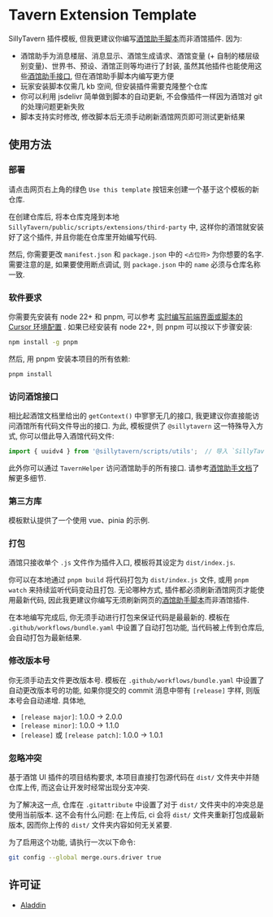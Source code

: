 # Tavern Extension Template

SillyTavern 插件模板, 但我更建议你编写[酒馆助手脚本](http://github.com/StageDog/tavern_helper_template)而非酒馆插件. 因为:

- 酒馆助手为消息楼层、消息显示、酒馆生成请求、酒馆变量 (+ 自制的楼层级别变量)、世界书、预设、酒馆正则等均进行了封装, 虽然其他插件也能使用这些[酒馆助手接口](https://n0vi028.github.io/JS-Slash-Runner-Doc/guide/功能详情/接口访问.html#tavernhelper), 但在酒馆助手脚本内编写更方便
- 玩家安装脚本仅需几 kb 空间, 但安装插件需要克隆整个仓库
- 你可以利用 jsdelivr 简单做到脚本的自动更新, 不会像插件一样因为酒馆对 git 的处理问题更新失败
- 脚本支持实时修改, 修改脚本后无须手动刷新酒馆网页即可测试更新结果

## 使用方法

### 部署

请点击网页右上角的绿色 `Use this template` 按钮来创建一个基于这个模板的新仓库.

在创建仓库后, 将本仓库克隆到本地 `SillyTavern/public/scripts/extensions/third-party` 中, 这样你的酒馆就安装好了这个插件, 并且你能在仓库里开始编写代码.

然后, 你需要更改 `manifest.json` 和 `package.json` 中的 `<占位符>` 为你想要的名字. 需要注意的是, 如果要使用断点调试, 则 `package.json` 中的 `name` 必须与仓库名称一致.

### 软件要求

你需要先安装有 node 22+ 和 pnpm, 可以参考 [实时编写前端界面或脚本的 Cursor 环境配置](https://stagedog.github.io/青空莉/工具经验/实时编写前端界面或脚本/环境准备/) . 如果已经安装有 node 22+, 则 pnpm 可以按以下步骤安装:

```bash
npm install -g pnpm
```

然后, 用 pnpm 安装本项目的所有依赖:

```bash
pnpm install
```

### 访问酒馆接口

相比起酒馆文档里给出的 `getContext()` 中寥寥无几的接口, 我更建议你直接能访问酒馆所有代码文件导出的接口. 为此, 模板提供了 `@sillytavern` 这一特殊导入方式, 你可以借此导入酒馆代码文件:

```typescript
import { uuidv4 } from '@sillytavern/scripts/utils';  // 导入 `SillyTavern/public/scripts/utils.js` 中的 uuidv4 函数
```

此外你可以通过 `TavernHelper` 访问酒馆助手的所有接口. 请参考[酒馆助手文档](https://n0vi028.github.io/JS-Slash-Runner-Doc/guide/功能详情/接口访问.html)了解更多细节.

### 第三方库

模板默认提供了一个使用 vue、pinia 的示例.

### 打包

酒馆只接收单个 `.js` 文件作为插件入口, 模板将其设定为 `dist/index.js`.

你可以在本地通过 `pnpm build` 将代码打包为 `dist/index.js` 文件, 或用 `pnpm watch` 来持续监听代码变动且打包. 无论哪种方式, 插件都必须刷新酒馆网页才能使用最新代码, 因此我更建议你编写无须刷新网页的[酒馆助手脚本](http://github.com/StageDog/tavern_helper_template)而非酒馆插件.

在本地编写完成后, 你无须手动进行打包来保证代码是最最新的. 模板在 `.github/workflows/bundle.yaml` 中设置了自动打包功能, 当代码被上传到仓库后, 会自动打包为最新结果.

### 修改版本号

你无须手动去文件更改版本号. 模板在 `.github/workflows/bundle.yaml` 中设置了自动更改版本号的功能, 如果你提交的 commit 消息中带有 `[release]` 字样, 则版本号会自动递增. 具体地,

- `[release major]`: 1.0.0 -> 2.0.0
- `[release minor]`: 1.0.0 -> 1.1.0
- `[release]` 或 `[release patch]`: 1.0.0 -> 1.0.1

### 忽略冲突

基于酒馆 UI 插件的项目结构要求, 本项目直接打包源代码在 `dist/` 文件夹中并随仓库上传, 而这会让开发时经常出现分支冲突.

为了解决这一点, 仓库在 `.gitattribute` 中设置了对于 `dist/` 文件夹中的冲突总是使用当前版本. 这不会有什么问题: 在上传后, ci 会将 `dist/` 文件夹重新打包成最新版本, 因而你上传的 `dist/` 文件夹内容如何无关紧要.

为了启用这个功能, 请执行一次以下命令:

```bash
git config --global merge.ours.driver true
```

## 许可证

- [Aladdin](LICENSE)
